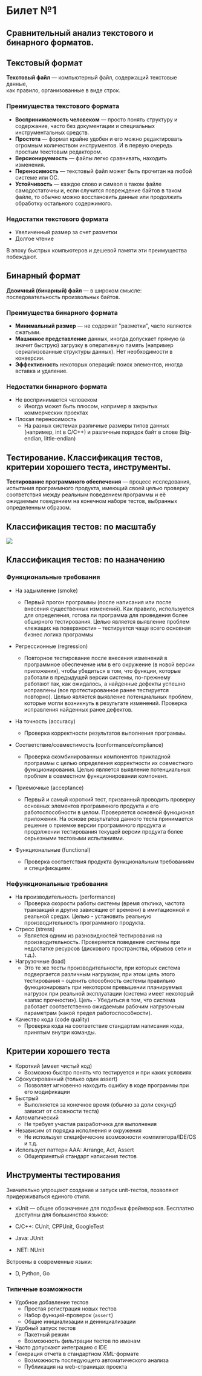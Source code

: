 # Билет №1
## Сравнительный анализ текстового и бинарного форматов.

## Текстовый формат
__Текстовый файл__ — компьютерный файл, содержащий текстовые данные,\
как правило, организованные в виде строк.

### Преимущества текстового формата

* __Воспринимаемость человеком__ — просто понять структуру и содержание, часто без документации и специальных инструментальных средств.
* __Простота__ — формат крайне удобен и его можно редактировать огромным количеством инструментов. И в первую очередь простым текстовым редактором.
*  __Версионируемость__ — файлы легко сравнивать, находить изменения.
*  __Переносимость__ — текстовый файл может быть прочитан на любой системе или ОС.
*  __Устойчивость__ — каждое слово и символ в таком файле самодостаточны и, если случится повреждение байтов в таком файле, то обычно можно восстановить данные или продолжить обработку остального содержимого.

### Недостатки текстового формата

* Увеличенный размер за счет разметки
* Долгое чтение 

В эпоху быстрых компьютеров и дешевой памяти эти преимущества побеждают.

## Бинарный формат

__Двоичный (бинарный) файл__ — в широком смысле: последовательность произвольных байтов.

### Преимущества бинарного формата

* __Минимальный размер__ — не содержат "разметки", часто являются сжатыми.
* __Машинное представление__ данных, иногда допускает прямую (а значит быструю) загрузку в оперативную память (например сериализованные структуры данных). Нет необходимости в конверсии.
*  __Эффективность__ некоторых операций: поиск элементов, иногда вставка и удаление.

### Недостатки бинарного формата

* Не воспринимается человеком
    * Иногда может быть плюсом, например в закрытых коммерческих проектах
* Плохая переносимость
    * На разных системах различные размеры типов данных (например, int в С/С++) и различные порядок байт в слове (big-endian, little-endian)

## Тестирование. Классификация тестов, критерии хорошего теста, инструменты.

__Тестирование программного обеспечения__ — процесс исследования, испытания программного продукта, имеющий своей целью проверку соответствия между реальным поведением программы и её ожидаемым поведением на конечном наборе тестов, выбранных определенным образом.

## Классификация тестов: по масштабу

![](./pictures/test-levels.png)

## Классификация тестов: по назначению

### __Функциональные требования__

* На задымление (smoke)

    * Первый прогон программы (после написания или после внесения существенных изменений). Как правило, используется для определения, готова ли программа для проведения более обширного тестирования. Целью является выявление проблем «лежащих на поверхности» – тестируется чаще всего основная бизнес логика программы
* Регрессионные (regression)
    * Повторное тестирование после внесения изменений в программное обеспечение или в его окружение (в новой версии приложения), чтобы убедиться в том, что функции, которые работали в предыдущей версии системы, по-прежнему работают так, как ожидалось, а найденные дефекты успешно исправлены (все протестированное ранее тестируется повторно). Целью является выявление потенциальных проблем, которые могли возникнуть в результате изменений. Проверка исправления найденных ранее дефектов.
* На точность (accuracy)
    * Проверка корректности результатов выполнения программы.
* Соответствие/совместимость (conformance/compliance)
    * Проверка скомбинированных компонентов прикладной программы с целью определения корректности их совместного функционирования. Целью является выявление потенциальных проблем в совместном функционировании компонент.
* Приемочные (acceptance)
    * Первый и самый короткий тест, призванный проводить проверку основных элементов программного продукта и его работоспособности в целом. Проверяется основной функционал приложения. На основе результатов данного теста принимается решение о приемке версии программного продукта и продолжении тестирования текущей версии продукта более серьезными тестовыми испытаниями.
* Функциональные (functional)
    * Проверка соответствия продукта функциональным требованиям и спецификациям.

### __Нефункциональные требования__

* На производительность (performance)
    * Проверка скорости работы системы (время отклика, частота транзакций и другие зависящие от времени) в имитационной и реальной средах. Целью - установить реальную производительность программного продукта.
* Стресс (stress)
    * Является одним из разновидностей тестирования на производительность. Проверяется поведение системы при недостатке ресурсов (дискового пространства, обрывов сети и т.д.). 
* Нагрузочные (load)
    * Это те же тесты производительности, при которых система подвергается различным нагрузкам; при этом цель этого тестирования – оценить способность системы правильно функционировать при некотором превышении планируемых нагрузок при реальной эксплуатации (система имеет некоторый «запас прочности»). Цель - Убедиться в том, что система работает соответственно ожидаемым рабочим нагрузочным параметрам (какой предел работоспособности).
* Качество кода (code quality)
    * Проверка кода на соответствие стандартам написания кода, принятым внутри команды.

## Критерии хорошего теста

* Короткий (имеет чистый код)
    * Возможно быстро понять что тестируется и при каких условиях
* Сфокусированный (только один assert)
    * Позволяет мгновенно находить ошибку в коде программы при его модификации
* Быстрый
    * Выполняется за конечное время (обычно за доли секундб зависит от сложности теста)
* Автоматический
    * Не требует участия разработчика для выполнения
* Независим от порядка исполнения и окружения
    * Не использует специфические возможности компилятора/IDE/OS и т.д.
* Использует паттерн AAA: Arrange, Act, Assert
    * Общепринятый стандарт написания тестов

## Инструменты тестирования

Значительно упрощают создание и запуск unit-тестов,
позволяют придерживаться единого стиля.

* xUnit — общее обозначение для подобных фреймворков.
Бесплатно доступны для большинства языков:

* C/C++: CUnit, CPPUnit, GoogleTest
* Java: JUnit
* .NET: NUnit

Встроены в современные языки:

* D, Python, Go

### Типичные возможности

* Удобное добавление тестов
    * Простая регистрация новых тестов
    * Набор функций-проверок (`assert`)
    * Общие инициализации и деинициализации
* Удобный запуск тестов
    * Пакетный режим
    * Возможность фильтрации тестов по именам
* Часто допускают интеграцию с IDE
* Генерация отчета в стандартном XML-формате
    * Возможность последующего автоматического анализа
    * Публикация на web-страницах проекта
